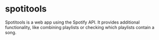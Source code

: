# spotitools
Spotitools is a web app using the Spotify API. It provides additional functionality, like combining playlists or checking which playlists contain a song.
